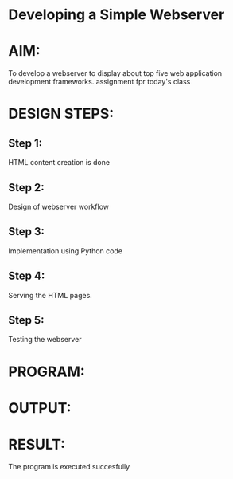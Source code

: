 # Developing a Simple Webserver

# AIM:

To develop a webserver to display about top five web application development frameworks.
assignment fpr today's class 


# DESIGN STEPS:

## Step 1:

HTML content creation is done

## Step 2:

Design of webserver workflow

## Step 3:

Implementation using Python code

## Step 4:

Serving the HTML pages.

## Step 5:

Testing the webserver

# PROGRAM:

# OUTPUT:

# RESULT:

The program is executed succesfully
